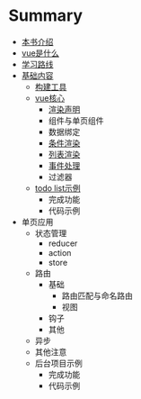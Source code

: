 # Summary

* [本书介绍](README.md)
* [vue是什么](chapter1.md)
* [学习路线](vue.md)
* [基础内容](基础内容.md)
    * [构建工具](构建工具.md)
    * [vue核心](vue核心.md)
        * [渲染声明](渲染声明.md)
        * 组件与单页组件
        * 数据绑定
        * [条件渲染](条件渲染.md)
        * [列表渲染](列表渲染.md)
        * [事件处理](事件处理.md)
        * 过滤器
    * [todo list示例](todo-list示例.md)
        * 完成功能
        * 代码示例
* 单页应用
    * 状态管理
        * reducer
        * action
        * store
    * 路由
        * 基础
            * 路由匹配与命名路由
            * 视图
        * 钩子
        * 其他
    * 异步
    * 其他注意
    * 后台项目示例
        * 完成功能
        * 代码示例

